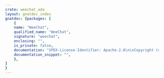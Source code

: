 ```yaml
---
crate: weechat_ada
layout: gnatdoc_index
gnatdoc: {packages: [
    {
    name: "WeeChat",
    qualified_name: "WeeChat",
    signature: "weechat",
    enclosing: "",
    is_private: false,
    documentation: "SPDX-License-Identifier: Apache-2.0\n\nCopyright (c) 2020 onox <denkpadje@gmail.com>\n\nLicensed under the Apache License, Version 2.0 (the \"License\");\nyou may not use this file except in compliance with the License.\nYou may obtain a copy of the License at\n\n    http://www.apache.org/licenses/LICENSE-2.0\n\nUnless required by applicable law or agreed to in writing, software\ndistributed under the License is distributed on an \"AS IS\" BASIS,\nWITHOUT WARRANTIES OR CONDITIONS OF ANY KIND, either express or implied.\nSee the License for the specific language governing permissions and\nlimitations under the License.",
    documentation_snippet: "",
    },
]
}
---
```

